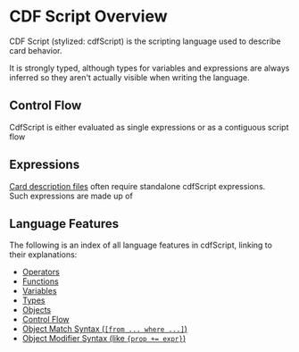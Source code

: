 # CDF Script Overview

CDF Script (stylized: cdfScript) is the scripting language used to describe card behavior.

It is strongly typed, although types for variables and expressions are always inferred so they aren't actually visible when writing the language.

## Control Flow
CdfScript is either evaluated as single expressions or as a contiguous script flow

## Expressions
[Card description files](./cdfFileStructure.md) often require standalone cdfScript expressions.  
Such expressions are made up of 

## Language Features
The following is an index of all language features in cdfScript, linking to their explanations:
- [Operators](./TODO:)
- [Functions](./TODO:)
- [Variables](./variables.md)
- [Types](./TODO:)
- [Objects](./TODO:)
- [Control Flow](./controlFlow.md)
- [Object Match Syntax (`[from ... where ...]`)](./TODO:)
- [Object Modifier Syntax (like `{prop += expr}`)](./TODO:)